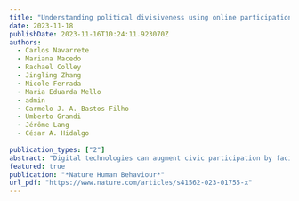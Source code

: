 ```yaml
---
title: "Understanding political divisiveness using online participation data from the 2022 French and Brazilian presidential elections"
date: 2023-11-18
publishDate: 2023-11-16T10:24:11.923070Z
authors:
  - Carlos Navarrete
  - Mariana Macedo
  - Rachael Colley
  - Jingling Zhang
  - Nicole Ferrada
  - Maria Eduarda Mello
  - admin
  - Carmelo J. A. Bastos-Filho
  - Umberto Grandi
  - Jérôme Lang
  - César A. Hidalgo
  
publication_types: ["2"]
abstract: "Digital technologies can augment civic participation by facilitating the expression of detailed political preferences. Yet, digital participation efforts often rely on methods optimized for elections involving a few candidates. Here we present data collected in an online experiment where participants built personalized government programmes by combining policies proposed by the candidates of the 2022 French and Brazilian presidential elections. We use this data to explore aggregates complementing those used in social choice theory, finding that a metric of divisiveness, which is uncorrelated with traditional aggregation functions, can identify polarizing proposals. These metrics provide a score for the divisiveness of each proposal that can be estimated in the absence of data on the demographic characteristics of participants and that explains the issues that divide a population. These findings suggest that divisiveness metrics can be useful complements to traditional aggregation functions in direct forms of digital participation."
featured: true
publication: "*Nature Human Behaviour*"
url_pdf: "https://www.nature.com/articles/s41562-023-01755-x"
---
```

